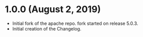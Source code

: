 # 1.0.0 (August 2, 2019)
- Initial fork of the apache repo. fork started on release 5.0.3.
- Initial creation of the Changelog.
